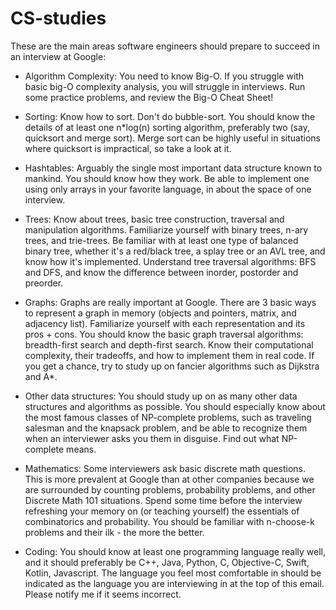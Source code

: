 # CS-studies
These are the main areas software engineers should prepare to succeed in an interview at Google:

* Algorithm Complexity: You need to know Big-O. If you struggle with basic big-O complexity analysis, you will struggle in interviews. Run some practice problems, and review the Big-O Cheat Sheet!

* Sorting: Know how to sort. Don't do bubble-sort. You should know the details of at least one n*log(n) sorting algorithm, preferably two (say, quicksort and merge sort). Merge sort can be highly useful in situations where quicksort is impractical, so take a look at it.

* Hashtables: Arguably the single most important data structure known to mankind. You should know how they work. Be able to implement one using only arrays in your favorite language, in about the space of one interview.

* Trees: Know about trees, basic tree construction, traversal and manipulation algorithms. Familiarize yourself with binary trees, n-ary trees, and trie-trees. Be familiar with at least one type of balanced binary tree, whether it's a red/black tree, a splay tree or an AVL tree, and know how it's implemented. Understand tree traversal algorithms: BFS and DFS, and know the difference between inorder, postorder and preorder.

* Graphs: Graphs are really important at Google. There are 3 basic ways to represent a graph in memory (objects and pointers, matrix, and adjacency list). Familiarize yourself with each representation and its pros + cons. You should know the basic graph traversal algorithms: breadth-first search and depth-first search. Know their computational complexity, their tradeoffs, and how to implement them in real code. If you get a chance, try to study up on fancier algorithms such as Dijkstra and A*.

* Other data structures: You should study up on as many other data structures and algorithms as possible. You should especially know about the most famous classes of NP-complete problems, such as traveling salesman and the knapsack problem, and be able to recognize them when an interviewer asks you them in disguise. Find out what NP-complete means.

* Mathematics: Some interviewers ask basic discrete math questions. This is more prevalent at Google than at other companies because we are surrounded by counting problems, probability problems, and other Discrete Math 101 situations. Spend some time before the interview refreshing your memory on (or teaching yourself) the essentials of combinatorics and probability. You should be familiar with n-choose-k problems and their ilk - the more the better.

* Coding: You should know at least one programming language really well, and it should preferably be C++, Java, Python, C, Objective-C, Swift, Kotlin, Javascript. The language you feel most comfortable in should be indicated as the language you are interviewing in at the top of this email. Please notify me if it seems incorrect. 